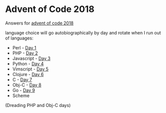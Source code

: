 Advent of Code 2018
===================

Answers for [advent of code 2018](https://adventofcode.com/2018)

language choice will go autobiographically by day and rotate when I run out of
languages:

* Perl - [Day 1](01-chronal-calibration/)
* PHP - [Day 2](02-inventory-management-system/)
* Javascript - [Day 3](03-no-matter-how-you-slice-it/)
* Python - [Day 4](04-repose-record/)
* Vimscript - [Day 5](05-alchemical-reduction/)
* Clojure - [Day 6](06-chronal-coordinates/)
* C  - [Day 7](07-the-sum-of-its-parts/)
* Obj-C - [Day 8](08-memory-maneuver/)
* Go - [Day 9](09-marble-mania/)
* Scheme

(Dreading PHP and Obj-C days)

